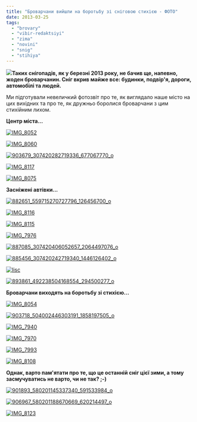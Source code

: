 ```yaml
---
title: "Броварчани вийшли на боротьбу зі сніговою стихією - ФОТО"
date: 2013-03-25
tags: 
  - "brovary"
  - "vibir-redaktsiyi"
  - "zima"
  - "novini"
  - "snig"
  - "stihiya"
---
```


[![](https://mpz.brovary.org/wp-content/uploads/2013/03/883267_465359846870255_537387022_o.jpg)](https://mpz.brovary.org/wp-content/uploads/2013/03/883267_465359846870255_537387022_o.jpg)**Таких снігопадів, як у березні 2013 року, не бачив ще, напевно, жоден броварчанин. Сніг вкрив майже все: будинки, подвір'я, дороги, автомобілі та людей.**

Ми підготували невеличкий фотозвіт про те, як виглядало наше місто на цих вихідних та про те, як дружньо боролися броварчани з цим стихійним лихом.

**Центр міста...**

[![IMG_8052](https://mpz.brovary.org/wp-content/uploads/2013/03/IMG_8052.jpg)](https://mpz.brovary.org/wp-content/uploads/2013/03/IMG_8052.jpg)

[![IMG_8060](https://mpz.brovary.org/wp-content/uploads/2013/03/IMG_8060.jpg)](https://mpz.brovary.org/wp-content/uploads/2013/03/IMG_8060.jpg)

[![903679_307420282719336_677067770_o](https://mpz.brovary.org/wp-content/uploads/2013/03/903679_307420282719336_677067770_o.jpg)](https://mpz.brovary.org/wp-content/uploads/2013/03/903679_307420282719336_677067770_o.jpg)

[![IMG_8117](https://mpz.brovary.org/wp-content/uploads/2013/03/IMG_8117.jpg)](https://mpz.brovary.org/wp-content/uploads/2013/03/IMG_8117.jpg)

[![IMG_8075](https://mpz.brovary.org/wp-content/uploads/2013/03/IMG_8075.jpg)](https://mpz.brovary.org/wp-content/uploads/2013/03/IMG_8075.jpg)

**Засніжені автівки...**

[![882651_559715270727796_126456700_o](https://mpz.brovary.org/wp-content/uploads/2013/03/882651_559715270727796_126456700_o.jpg)](https://mpz.brovary.org/wp-content/uploads/2013/03/882651_559715270727796_126456700_o.jpg)

[![IMG_8116](https://mpz.brovary.org/wp-content/uploads/2013/03/IMG_8116.jpg)](https://mpz.brovary.org/wp-content/uploads/2013/03/IMG_8116.jpg)

[![IMG_8115](https://mpz.brovary.org/wp-content/uploads/2013/03/IMG_8115.jpg)](https://mpz.brovary.org/wp-content/uploads/2013/03/IMG_8115.jpg)

[![IMG_7976](https://mpz.brovary.org/wp-content/uploads/2013/03/IMG_7976.jpg)](https://mpz.brovary.org/wp-content/uploads/2013/03/IMG_7976.jpg)

[![887085_307420406052657_2064497076_o](https://mpz.brovary.org/wp-content/uploads/2013/03/887085_307420406052657_2064497076_o.jpg)](https://mpz.brovary.org/wp-content/uploads/2013/03/887085_307420406052657_2064497076_o.jpg)

[![885456_307420242719340_1446126402_o](https://mpz.brovary.org/wp-content/uploads/2013/03/885456_307420242719340_1446126402_o.jpg)](https://mpz.brovary.org/wp-content/uploads/2013/03/885456_307420242719340_1446126402_o.jpg)

[![lisc](https://mpz.brovary.org/wp-content/uploads/2013/03/lisc.jpg)](https://mpz.brovary.org/wp-content/uploads/2013/03/lisc.jpg)

[![893861_492238504168554_294500277_o](https://mpz.brovary.org/wp-content/uploads/2013/03/893861_492238504168554_294500277_o.jpg)](https://mpz.brovary.org/wp-content/uploads/2013/03/893861_492238504168554_294500277_o.jpg)

**Броварчани виходять на боротьбу зі стихією...**

[![IMG_8054](https://mpz.brovary.org/wp-content/uploads/2013/03/IMG_8054.jpg)](https://mpz.brovary.org/wp-content/uploads/2013/03/IMG_8054.jpg)

[![903718_504002446303191_1858197505_o](https://mpz.brovary.org/wp-content/uploads/2013/03/903718_504002446303191_1858197505_o.jpg)](https://mpz.brovary.org/wp-content/uploads/2013/03/903718_504002446303191_1858197505_o.jpg)

[![IMG_7940](https://mpz.brovary.org/wp-content/uploads/2013/03/IMG_7940.jpg)](https://mpz.brovary.org/wp-content/uploads/2013/03/IMG_7940.jpg)

[![IMG_7970](https://mpz.brovary.org/wp-content/uploads/2013/03/IMG_7970.jpg)](https://mpz.brovary.org/wp-content/uploads/2013/03/IMG_7970.jpg)

[![IMG_7993](https://mpz.brovary.org/wp-content/uploads/2013/03/IMG_7993.jpg)](https://mpz.brovary.org/wp-content/uploads/2013/03/IMG_7993.jpg)

[![IMG_8108](https://mpz.brovary.org/wp-content/uploads/2013/03/IMG_8108.jpg)](https://mpz.brovary.org/wp-content/uploads/2013/03/IMG_8108.jpg)

**Однак, варто пам'ятати про те, що це останній сніг цієї зими, а тому засмучуватись не варто, чи не так? ;-)**

[![901893_580201145337340_591533984_o](https://mpz.brovary.org/wp-content/uploads/2013/03/901893_580201145337340_591533984_o.jpg)](https://mpz.brovary.org/wp-content/uploads/2013/03/901893_580201145337340_591533984_o.jpg)

[![906967_580201188670669_620214497_o](https://mpz.brovary.org/wp-content/uploads/2013/03/906967_580201188670669_620214497_o.jpg)](https://mpz.brovary.org/wp-content/uploads/2013/03/906967_580201188670669_620214497_o.jpg)

[![IMG_8123](https://mpz.brovary.org/wp-content/uploads/2013/03/IMG_8123.jpg)](https://mpz.brovary.org/wp-content/uploads/2013/03/IMG_8123.jpg)
